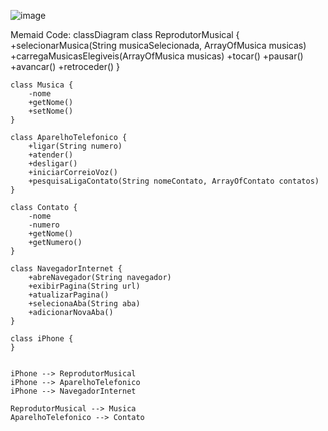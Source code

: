 ![image](https://github.com/user-attachments/assets/1646ba14-89ad-4daf-95e7-fa8cf2628992)

Memaid Code:
classDiagram
    class ReprodutorMusical {
        +selecionarMusica(String musicaSelecionada, ArrayOfMusica musicas)
        +carregaMusicasElegiveis(ArrayOfMusica musicas)
        +tocar()
        +pausar()
        +avancar()
        +retroceder()
    }

    class Musica {
        -nome
        +getNome()
        +setNome()
    }

    class AparelhoTelefonico {
        +ligar(String numero)
        +atender()
        +desligar()
        +iniciarCorreioVoz()
        +pesquisaLigaContato(String nomeContato, ArrayOfContato contatos)
    }

    class Contato {
        -nome
        -numero
        +getNome()
        +getNumero()
    }

    class NavegadorInternet {
        +abreNavegador(String navegador)
        +exibirPagina(String url)
        +atualizarPagina()
        +selecionaAba(String aba)
        +adicionarNovaAba()
    }

    class iPhone {
    }


    iPhone --> ReprodutorMusical
    iPhone --> AparelhoTelefonico
    iPhone --> NavegadorInternet

    ReprodutorMusical --> Musica
    AparelhoTelefonico --> Contato
